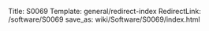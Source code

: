 Title: S0069
Template: general/redirect-index
RedirectLink: /software/S0069
save_as: wiki/Software/S0069/index.html